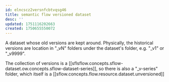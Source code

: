 ```yaml
---
id: elncscz2versnfcbtvqsg46
title: semantic flow versioned dataset
desc: ''
updated: 1751116202663
created: 1750655550072
---
```


A dataset whose old versions are kept around. Physically, the historical versions are location in "_vN" folders under the dataset's folder, e.g. "_v1" or "_v9999". 

The collection of versions is a [[sflsflow.concepts.sflow-dataset.ow.concepts.sflow-dataset-series]], so there is also a "_v-series" folder, which itself is a  [[sflow.concepts.flow.resource.dataset.unversioned]] 